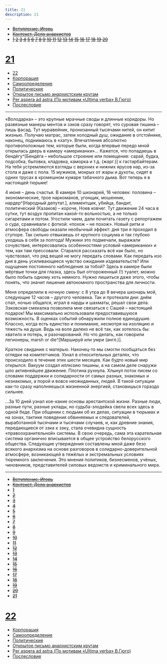 ```yaml
---
title: 21
description: 21
---
```


- ~~[Вступление. Игорь](./1.md)~~
- ~~[Контекст. Дело анархистов](./2.md)~~
- ~~[1](./3.md)  [2](./4.md)  [3](./5.md)  [4](./6.md)  [5](./7.md)  [6](./8.md)  [7](./9.md)  [8](./10.md)  [9](./11.md)  [10](./12.md)  [11](./13.md)  [12](./14.md)  [13](./15.md)  [14](./16.md)  [15](./17.md)  [16](./18.md)  [17](./19.md)  [18](./20.md)  [19](./21.md)  [20](./22.md)~~
# [21](./23.md)
- [22](./24.md)
- [Корпорация](./25.md)
- [Самоопределение](./26.md)
- [Политические](./27.md)
- [Открытое письмо анархистским кругам](./28.md)
- [Per aspera ad astra (По мотивам «Ultima verba» В.Гюго)](./29.md)
- [Послесловие](./30.md)

---

«Володарка» – это крупные мрачные своды и длинные коридоры. Но развязные манеры ментов и зэков сразу говорят, что суровая тишина – лишь фасад. Тут муравейник, пронизанный тысячами нитей, он кипит жизнью. Получаю матрас, затем холодный душ, ожидание в отстойнике, наконец, поднимаюсь в «хату». Впечатления абсолютно противоположные тем, которые были, когда впервые передо мной открылась дверь в камеру «американки»… Кажется, что попадаешь в бендёгу^[Бендёга – небольшое строение или помещение: сарай, будка, подсобка, бытовка, кладовка, каморка и т.д. (жарг.)] к гастарбайтерам. На тебя устремляются взгляды с верхних и нижних ярусов нар, из-за стола и даже с пола. 15 мужиков, мокрых от жары и духоты, сидят в одних трусах в кромешном кумаре табачного дыма. Вот теперь я в настоящей тюрьме!

4 июня – день счастья. В камере 10 шконарей, 16 человек: половина – экономические, трое наркоманов, угонщик, мошенник, нардер^[Народный депутат.], алиментщик, убийца, бандит, политический (Казаков) – короче, Ноев ковчег. Тут движение 24 часа в сутки, тут воздух пропитан какой-то вольностью, а не только сигаретами и потом. Угостили чаем, дали почитать газету с репортажем о суде, сравнивали с фоткой: «похож – не похож». Новый ритм и атмосфера свободы оказали необычный эффект: дня три я проходил в ступоре. Так сильно отвыкаешь от крупного социума и так глубоко уходишь в себя за полгода! Мужики это подмечали, выражали сочувствие, интересовались особенностями условий «американки» и тем, как там прессовали. Старался рассказать всё как было, но чувствовал, что ряд вещей не могу передать словами. Как передать изо дня в день усиливающееся чувство ожидания издевательств? Или ощущение постоянного наблюдения за тобой? Здесь в камере были мёртвые точки для глазка, здесь был отгороженный (!) туалет, можно было побыть одному хоть немного. Нужно лишиться даже этого, чтобы понять, что значит лишение автономного пространства для личности.

Меня определили в ночную смену: с 8 утра до 8 вечера шконарь мой, следующие 12 часов – другого человека. Так и протекали дни: днём спал, ночью общался, играл в нарды и шахматы, решал свои дела. Зэковская смекалка позволила мне связаться с Сашей – настоящий подарок! Мы максимально использовали предоставившуюся возможность. В оценках событий обнаружили полное единодушие. Классно, когда есть единство и понимание, несмотря на изоляцию и тяжесть на душе. Ведь на воле далеко не всё так, как хотелось бы: хватило и потерь, и разочарований. Но что делать, как говорили легионеры, marsh or die^[Маршируй или умри (англ.)].

Краткое свидание с матерью. Наконец-то мы смогли пообщаться без оглядки на комитетчиков. Узнал в относительных деталях, что происходило в течение этих шести месяцев. Как будто новый мир открылся. Вакуум создал иллюзию тишины, а на самом деле снаружи шло активнейшее движение. Плотина рухнула. Хлынул поток писем со словами поддержки и солидарности от самых разных, знакомых и незнакомых, а порой и вовсе неожиданных, людей. В такой ситуации как-то сразу наполняешься жизненной энергией, становишься гораздо сильнее.

…За 10 дней узнал кое-какие основы арестантской жизни. Разные люди, разные пути, разные уклады, но судьба-злодейка свела всех здесь в одной беде. При общении с людьми об их делах, ситуации в тюрьмах и на зонах, тактике поведения обвиняемых и следователей, выработанной тысячами и тысячами случаев, и, как древние знания, передающиеся от зэка к зэку, стала очевидна сущность «правоохранительной» системы. В свою очередь, сама эта карательная система органично вписывается в общее устройство белорусского общества. Следующие утверждения составлены мной даже безо всякого анархизма на основе разговоров в солидарно-доверительной атмосфере, возникающей в тяжёлых и экстремальных условиях тюремного заключения. Это мнения политиков, бизнесменов, учёных, чиновников, представителей силовых ведомств и криминального мира.

---

- ~~[Вступление. Игорь](./1.md)~~
- ~~[Контекст. Дело анархистов](./2.md)~~
- ~~[1](./3.md)~~
- ~~[2](./4.md)~~
- ~~[3](./5.md)~~
- ~~[4](./6.md)~~
- ~~[5](./7.md)~~
- ~~[6](./8.md)~~
- ~~[7](./9.md)~~
- ~~[8](./10.md)~~
- ~~[9](./11.md)~~
- ~~[10](./12.md)~~
- ~~[11](./13.md)~~
- ~~[12](./14.md)~~
- ~~[13](./15.md)~~
- ~~[14](./16.md)~~
- ~~[15](./17.md)~~
- ~~[16](./18.md)~~
- ~~[17](./19.md)~~
- ~~[18](./20.md)~~
- ~~[19](./21.md)~~
- ~~[20](./22.md)~~
- ~~[21](./23.md)~~
# [22](./24.md)
- [Корпорация](./25.md)
- [Самоопределение](./26.md)
- [Политические](./27.md)
- [Открытое письмо анархистским кругам](./28.md)
- [Per aspera ad astra (По мотивам «Ultima verba» В.Гюго)](./29.md)
- [Послесловие](./30.md)
